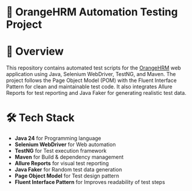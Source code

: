 # 📌 OrangeHRM Automation Testing Project
# 📖 Overview

This repository contains automated test scripts for the [OrangeHRM](https://opensource-demo.orangehrmlive.com/web/index.php/auth/login) web application using Java, Selenium WebDriver, TestNG, and Maven.
The project follows the Page Object Model (POM) with the Fluent Interface Pattern for clean and maintainable test code.
It also integrates Allure Reports for test reporting and Java Faker for generating realistic test data.

# 🛠 Tech Stack
- **Java 24** for Programming language
- **Selenium WebDriver**	for Web automation
- **TestNG** for Test execution framework
- **Maven** for Build & dependency management
- **Allure Reports** for visual test reporting
- **Java Faker** for Random test data generation
- **Page Object Model**	for Test design pattern
- **Fluent Interface Pattern** for Improves readability of test steps
